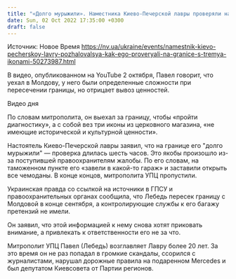 ```yaml
---
title: "«Долго мурыжили». Наместника Киево-Печерской лавры проверяли на границе: он отрицает вывоз церковных ценностей"
date: Sun, 02 Oct 2022 17:35:00 +0300
draft: false
---
```

Источник: Новое Время https://nv.ua/ukraine/events/namestnik-kievo-pecherskoy-lavry-pozhalovalsya-kak-ego-proveryali-na-granice-s-tremya-ikonami-50273987.html


В видео, опубликованном на YouTube 2 октября, Павел говорит, что уехал в Молдову, у него были определенные сложности при пересечении границы, но отрицает вывоз ценностей.

 Видео дня   

По словам митрополита, он выехал за границу, чтобы «пройти диагностику», а с собой вез три иконы из церковного магазина, «не имеющие исторической и культурной ценности».

 Настоятель Киево-Печерской лавры заявил, что на границе его "долго мурыжили" — проверка длилась шесть часов. Это якобы произошло из-за поступившей правоохранителям жалобы. По его словам, на таможенном пункте его «завели в какой-то гараж» и заставили открыть все чемоданы. В конце концов, митрополита УПЦ пропустили.

Украинская правда со ссылкой на источники в ГПСУ и правоохранительных органах сообщила, что Лебедь пересек границу с Молдовой в конце сентября, а контролирующие службы к его багажу претензий не имели.

Он заявил, что этой информацией к нему снова хотят приковать внимание, а привлекать к ответственности его не за что.

Митрополит УПЦ Павел (Лебедь) возглавляет Лавру более 20 лет. За это время он не раз попадал в громкие скандалы, ссорился с журналистами, нарушал дорожные правила на подаренном Mercedes и был депутатом Киевсовета от Партии регионов.
